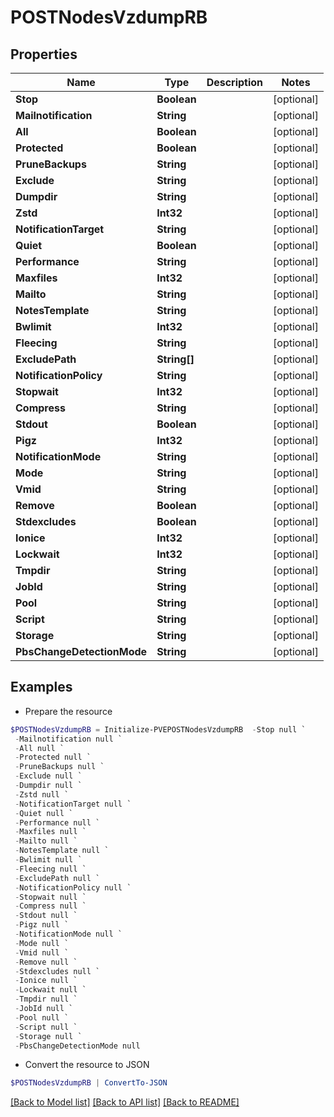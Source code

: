 # POSTNodesVzdumpRB
## Properties

Name | Type | Description | Notes
------------ | ------------- | ------------- | -------------
**Stop** | **Boolean** |  | [optional] 
**Mailnotification** | **String** |  | [optional] 
**All** | **Boolean** |  | [optional] 
**Protected** | **Boolean** |  | [optional] 
**PruneBackups** | **String** |  | [optional] 
**Exclude** | **String** |  | [optional] 
**Dumpdir** | **String** |  | [optional] 
**Zstd** | **Int32** |  | [optional] 
**NotificationTarget** | **String** |  | [optional] 
**Quiet** | **Boolean** |  | [optional] 
**Performance** | **String** |  | [optional] 
**Maxfiles** | **Int32** |  | [optional] 
**Mailto** | **String** |  | [optional] 
**NotesTemplate** | **String** |  | [optional] 
**Bwlimit** | **Int32** |  | [optional] 
**Fleecing** | **String** |  | [optional] 
**ExcludePath** | **String[]** |  | [optional] 
**NotificationPolicy** | **String** |  | [optional] 
**Stopwait** | **Int32** |  | [optional] 
**Compress** | **String** |  | [optional] 
**Stdout** | **Boolean** |  | [optional] 
**Pigz** | **Int32** |  | [optional] 
**NotificationMode** | **String** |  | [optional] 
**Mode** | **String** |  | [optional] 
**Vmid** | **String** |  | [optional] 
**Remove** | **Boolean** |  | [optional] 
**Stdexcludes** | **Boolean** |  | [optional] 
**Ionice** | **Int32** |  | [optional] 
**Lockwait** | **Int32** |  | [optional] 
**Tmpdir** | **String** |  | [optional] 
**JobId** | **String** |  | [optional] 
**Pool** | **String** |  | [optional] 
**Script** | **String** |  | [optional] 
**Storage** | **String** |  | [optional] 
**PbsChangeDetectionMode** | **String** |  | [optional] 

## Examples

- Prepare the resource
```powershell
$POSTNodesVzdumpRB = Initialize-PVEPOSTNodesVzdumpRB  -Stop null `
 -Mailnotification null `
 -All null `
 -Protected null `
 -PruneBackups null `
 -Exclude null `
 -Dumpdir null `
 -Zstd null `
 -NotificationTarget null `
 -Quiet null `
 -Performance null `
 -Maxfiles null `
 -Mailto null `
 -NotesTemplate null `
 -Bwlimit null `
 -Fleecing null `
 -ExcludePath null `
 -NotificationPolicy null `
 -Stopwait null `
 -Compress null `
 -Stdout null `
 -Pigz null `
 -NotificationMode null `
 -Mode null `
 -Vmid null `
 -Remove null `
 -Stdexcludes null `
 -Ionice null `
 -Lockwait null `
 -Tmpdir null `
 -JobId null `
 -Pool null `
 -Script null `
 -Storage null `
 -PbsChangeDetectionMode null
```

- Convert the resource to JSON
```powershell
$POSTNodesVzdumpRB | ConvertTo-JSON
```

[[Back to Model list]](../README.md#documentation-for-models) [[Back to API list]](../README.md#documentation-for-api-endpoints) [[Back to README]](../README.md)

